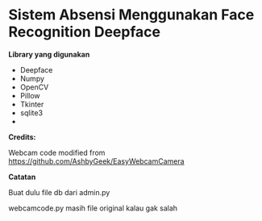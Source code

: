 # Sistem Absensi Menggunakan Face Recognition Deepface

**Library yang digunakan**

* Deepface
* Numpy
* OpenCV
* Pillow
* Tkinter
* sqlite3
* 


**Credits:**

Webcam code modified from https://github.com/AshbyGeek/EasyWebcamCamera


**Catatan**

Buat dulu file db dari admin.py

webcamcode.py masih file original kalau gak salah